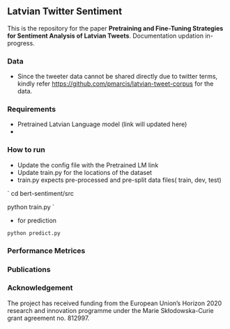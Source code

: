 ## Latvian Twitter Sentiment
This is the repository for the paper **Pretraining and Fine-Tuning Strategies for Sentiment Analysis of Latvian Tweets**. Documentation updation in-progress.

### 

### Data
- Since the tweeter data cannot be shared directly due to twitter terms, kindly refer https://github.com/pmarcis/latvian-tweet-corpus for the data.

### Requirements
- Pretrained Latvian Language model (link will updated here)
-  
### How to run
- Update the config file with the Pretrained LM link 
- Update train.py for the locations of the dataset
- train.py expects pre-processed and pre-split data files( train, dev, test)

`
cd bert-sentiment/src

python train.py
`
- for prediction

`
python predict.py
`

### Performance Metrices

### Publications

### Acknowledgement
The project has received funding from the European Union’s Horizon 2020 research and innovation programme under the Marie Skłodowska-Curie grant agreement no. 812997.
